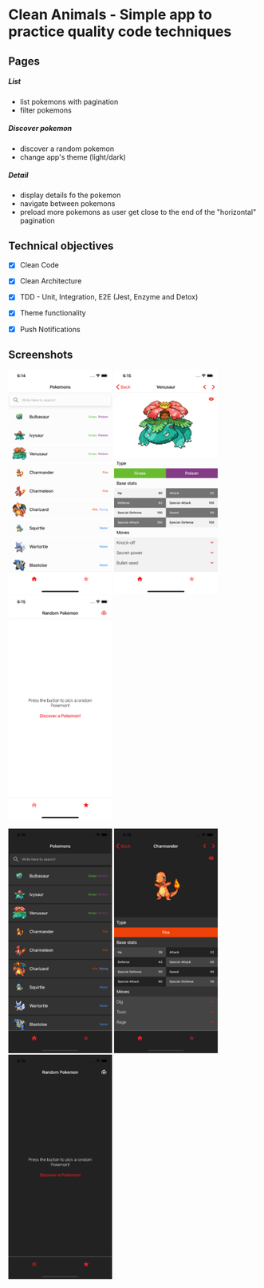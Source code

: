
# Clean Animals - Simple app to practice quality code techniques

## Pages
##### List
- list pokemons with pagination
- filter pokemons

##### Discover pokemon
- discover a random pokemon
- change app's theme (light/dark)

##### Detail
- display details fo the pokemon
- navigate between pokemons
- preload more pokemons as user get close to the end of the "horizontal" pagination

## Technical objectives
- [x] Clean Code

- [x] Clean Architecture

- [x] TDD - Unit, Integration, E2E (Jest, Enzyme and Detox)

- [x] Theme functionality

- [x] Push Notifications


## Screenshots
<img src="src/data/screenshots/List.png" height="450"/> <img src="src/data/screenshots/Detail.png" height="450"/>
<img src="src/data/screenshots/Random.png" height="450"/>

<img src="src/data/screenshots/List2.png" height="450"/> <img src="src/data/screenshots/Detail2.png" height="450"/>
<img src="src/data/screenshots/Random2.png" height="450"/>
